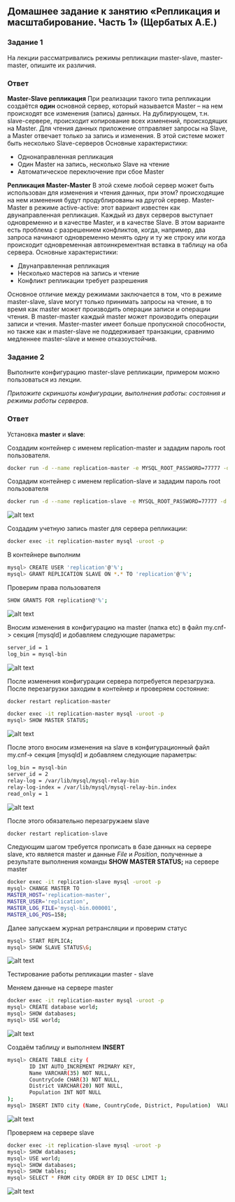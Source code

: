 
## Домашнее задание к занятию «Репликация и масштабирование. Часть 1» (Щербатых А.Е.)
### Задание 1
На лекции рассматривались режимы репликации master-slave, master-master, опишите их различия.
### Ответ
**Master-Slave репликация**
При реализации такого типа репликации создаётся **один** основной сервер, который называется Master – на нем происходят все изменения (запись) данных. На дублирующем, т.н. slave-сервере, происходит копирование всех изменений, происходящих на Master. Для чтения данных приложение отправляет запросы на Slave, а Master отвечает только за запись и изменения. В этой системе может быть несколько Slave-серверов
Основные характеристики:
- Однонаправленная репликация
- Один Master на запись, несколько Slave на чтение
- Автоматическое переключение при сбое Master

**Репликация Master-Master**
В этой схеме любой сервер может быть использован для изменения и чтения данных, при этом? происходящие на нем изменения будут продублированы на другой сервер. 
Master-Master в режиме active-active: этот вариант известен как двунаправленная репликация. Каждый из двух серверов выступает одновременно и в качестве Master, и в качестве Slave. В этом варианте есть проблема с разрешением конфликтов, когда, например, два запроса начинают одновременно менять одну и ту же строку или когда происходит одновременная автоинкрементная вставка в таблицу на оба сервера.
Основные характеристики:
- Двунаправленная репликация
- Несколько мастеров на запись и чтение
- Конфликт репликации требует разрешения

Основное отличие между режимами заключается в том, что в режиме master-slave, slave могут только принимать запросы на чтение, в то время как master может производить операции записи и операции чтения. В master-master каждый master может производить операции записи и чтения. Master-master имеет больше пропускной способности, но также как и master-slave не поддерживает транзакции, сравнимо медленнее master-slave и менее отказоустойчив.

### Задание 2
Выполните конфигурацию master-slave репликации, примером можно пользоваться из лекции.

*Приложите скриншоты конфигурации, выполнения работы: состояния и режимы работы серверов.*

### Ответ
Установка **master** и **slave**:

Создадим контейнер с именем replication-master и зададим пароль root пользователя.

``` bash
docker run -d --name replication-master -e MYSQL_ROOT_PASSWORD=77777 -d mysql:8.3
```
Создадим контейнер с именем replication-slave и зададим пароль root пользователя

``` bash
docker run -d --name replication-slave -e MYSQL_ROOT_PASSWORD=77777 -d mysql:8.3
```
![alt text](Pictures/Pic1.jpg)

Создадим учетную запись master для сервера репликации:
``` bash
docker exec -it replication-master mysql -uroot -p
```

В контейнере выполним

``` bash
mysql> CREATE USER 'replication'@'%';
mysql> GRANT REPLICATION SLAVE ON *.* TO 'replication'@'%';
```

Проверим права пользователя
``` bash
SHOW GRANTS FOR replication@'%';
```

![alt text](Pictures/Pic2.jpg)

Вносим изменения в конфигурацию на master (папка etc) в файл my.cnf-> секция [mysqld] и добавляем следующие параметры:

``` bash
server_id = 1
log_bin = mysql-bin
```
![alt text](Pictures/Pic6.jpg)

После изменения конфигурации сервера потребуется перезагрузка. После перезагрузки заходим в контейнер и проверяем состояние:

``` bash
docker restart replication-master

docker exec -it replication-master mysql -uroot -p
mysql> SHOW MASTER STATUS;
```
![alt text](Pictures/Pic3.jpg)

После этого вносим изменения на slave  в конфигурационный файл my.cnf-> секция [mysqld] и добавляем следующие параметры:

``` bash
log_bin = mysql-bin
server_id = 2
relay-log = /var/lib/mysql/mysql-relay-bin
relay-log-index = /var/lib/mysql/mysql-relay-bin.index
read_only = 1
```
![alt text](Pictures/Pic5.jpg)

После этого обязательно перезагружаем slave
``` bash
docker restart replication-slave
```

Следующим шагом требуется прописать в базе данных на сервере slave, кто является master и данные *File* и *Position*, полученные а результате выполнения команды **SHOW MASTER STATUS;** на сервере master
``` bash
docker exec -it replication-slave mysql -uroot -p
mysql> CHANGE MASTER TO
MASTER_HOST='replication-master',
MASTER_USER='replication',
MASTER_LOG_FILE='mysql-bin.000001',
MASTER_LOG_POS=158;
```

Далее запускаем журнал ретрансляции и проверим статус
``` bash
mysql> START REPLICA;
mysql> SHOW SLAVE STATUS\G;
```

![alt text](Pictures/Pic4.jpg)

Тестирование работы репликации master - slave

Меняем данные на  сервере master

``` bash
docker exec -it replication-master mysql -uroot -p
mysql> CREATE database world;
mysql> SHOW databases;
mysql> USE world;
```
![alt text](Pictures/Pic7.jpg)

Создаём таблицу и выполняем **INSERT**
``` bash
mysql> CREATE TABLE city (
       ID INT AUTO_INCREMENT PRIMARY KEY,
       Name VARCHAR(35) NOT NULL,
       CountryCode CHAR(3) NOT NULL,
       District VARCHAR(20) NOT NULL,
       Population INT NOT NULL
);
mysql> INSERT INTO city (Name, CountryCode, District, Population)  VALUES ('Test-12-6-HW', 'VLG', 'Moscow', 135000);
```

![alt text](Pictures/Pic8.jpg)

Проверяем на сервере slave

``` bash
docker exec -it replication-slave mysql -uroot -p
mysql> SHOW databases;
mysql> USE world;
mysql> SHOW databases;
mysql> SHOW tables;
mysql> SELECT * FROM city ORDER BY ID DESC LIMIT 1;
```
![alt text](Pictures/Pic10.jpg)

